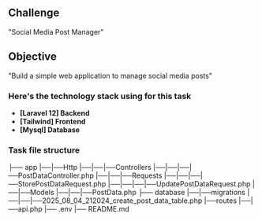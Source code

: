 ## Challenge

"Social Media Post Manager"

## Objective

"Build a simple web application to manage social media posts"

### Here's the technology stack using for this task 

- **[Laravel 12] Backend**
- **[Tailwind] Frontend**
- **[Mysql] Database**

### Task file structure

├── app
|──|──Http
|──|──|──Controllers
|──|──|──|──PostDataController.php
|──|──|──Requests
|──|──|──|──StorePostDataRequest.php
|──|──|──|──UpdatePostDataRequest.php
|──|──Models
|──|──|──PostData.php
├── database
|──|──migrations
|──|──|──2025_08_04_212024_create_post_data_table.php
|──routes
|──|──api.php
|── .env
|── README.md